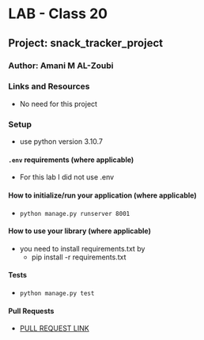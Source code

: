 # LAB - Class 20

## Project: snack_tracker_project

### Author: Amani M AL-Zoubi

### Links and Resources
- No need for this project


### Setup
- use python version 3.10.7

#### `.env` requirements (where applicable)
- For this lab I did not use .env 

#### How to initialize/run your application (where applicable)

- `python manage.py runserver 8001` 

#### How to use your library (where applicable)
- you need to install requirements.txt by 
    - pip install -r requirements.txt


#### Tests
- `python manage.py test`
#### Pull Requests
- [PULL REQUEST LINK](https://github.com/amani51/django-models/pull/1)